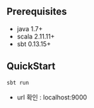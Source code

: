 
## Prerequisites
- java 1.7+
- scala 2.11.11+
- sbt 0.13.15+ 

## QuickStart
```bash
sbt run
```
- url 확인 : localhost:9000

